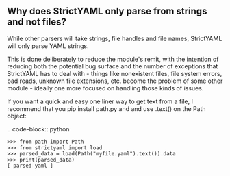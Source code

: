 Why does StrictYAML only parse from strings and not files?
----------------------------------------------------------

While other parsers will take strings, file handles and file names,
StrictYAML will only parse YAML strings.

This is done deliberately to reduce the module's remit, with the
intention of reducing both the potential bug surface and the number
of exceptions that StrictYAML has to deal with - things like
nonexistent files, file system errors, bad reads, unknown file
extensions, etc. become the problem of some other module - ideally
one more focused on handling those kinds of issues.

If you want a quick and easy one liner way to get text from a file,
I recommend that you pip install path.py and and use .text() on the
Path object:

.. code-block:: python

    >>> from path import Path
    >>> from strictyaml import load
    >>> parsed_data = load(Path("myfile.yaml").text()).data
    >>> print(parsed_data)
    [ parsed yaml ]

